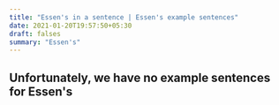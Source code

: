 ```yaml
---
title: "Essen's in a sentence | Essen's example sentences"
date: 2021-01-20T19:57:50+05:30
draft: falses
summary: "Essen's"
---
```

## Unfortunately, we have no example sentences for Essen's                 
